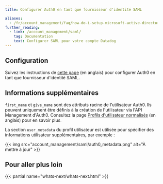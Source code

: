 ```yaml
---
title: Configurer Auth0 en tant que fournisseur d'identité SAML

aliases:
  - /fr/account_management/faq/how-do-i-setup-microsoft-active-directory-federation-services-as-a-saml-idp/
further_reading:
  - link: /account_management/saml/
    tag: Documentation
    text: Configurer SAML pour votre compte Datadog
---
```

## Configuration

Suivez les instructions de [cette page][1] (en anglais) pour configurer Auth0 en tant que fournisseur d'identité SAML.

## Informations supplémentaires

`first_name` et `give_name` sont des attributs racine de l'utilisateur Auth0. Ils peuvent uniquement être définis à la création de l'utilisateur via l'API Management d'Auth0. Consultez la page [Profils d'utilisateur normalisés][2] (en anglais) pour en savoir plus.

La section `user_metadata` du profil utilisateur est utilisée pour spécifier des informations utilisateur supplémentaires, par exemple :

{{< img src="account_management/saml/auth0_metadata.png" alt="À mettre à jour" >}}

## Pour aller plus loin

{{< partial name="whats-next/whats-next.html" >}}

[1]: https://auth0.com/docs/protocols/saml-protocol/saml-configuration-options/configure-auth0-as-identity-provider-for-datadog
[2]: https://auth0.com/docs/users/normalized/auth0#normalized-user-profile-schema
